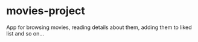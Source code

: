 # movies-project
App for browsing movies, reading details about them, adding them to liked list and so on...

